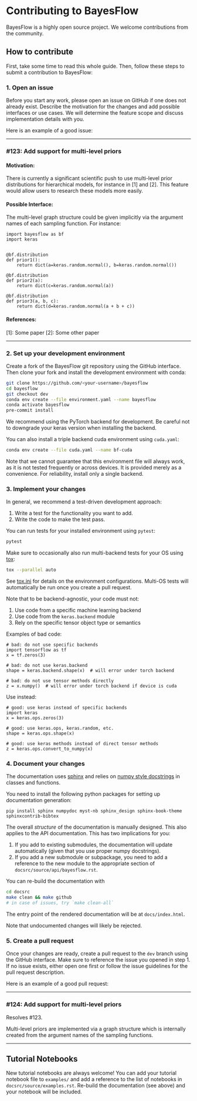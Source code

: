 # Contributing to BayesFlow

BayesFlow is a highly open source project. We welcome contributions from the community.

## How to contribute

First, take some time to read this whole guide.
Then, follow these steps to submit a contribution to BayesFlow:

### 1. Open an issue

Before you start any work, please open an issue on GitHub if one does not already exist. Describe the motivation for
the changes and add possible interfaces or use cases. We will determine the feature scope and discuss implementation
details with you.

Here is an example of a good issue:

------------------------------------------------------------------------------------------------------------------------

### #123: Add support for multi-level priors

#### Motivation:

There is currently a significant scientific push to use multi-level prior distributions for hierarchical models,
for instance in [1] and [2]. This feature would allow users to research these models more easily.

#### Possible Interface:

The multi-level graph structure could be given implicitly via the argument names of each sampling function.
For instance:

```python3
import bayesflow as bf
import keras


@bf.distribution
def prior1():
    return dict(a=keras.random.normal(), b=keras.random.normal())

@bf.distribution
def prior2(a):
    return dict(c=keras.random.normal(a))

@bf.distribution
def prior3(a, b, c):
    return dict(d=keras.random.normal(a + b + c))
```

#### References:

[1]: Some paper
[2]: Some other paper

------------------------------------------------------------------------------------------------------------------------

### 2. Set up your development environment

Create a fork of the BayesFlow git repository using the GitHub interface.
Then clone your fork and install the development environment with conda:

```bash
git clone https://github.com/<your-username>/bayesflow
cd bayesflow
git checkout dev
conda env create --file environment.yaml --name bayesflow
conda activate bayesflow
pre-commit install
```

We recommend using the PyTorch backend for development.
Be careful not to downgrade your keras version when installing the backend.

You can also install a triple backend cuda environment using `cuda.yaml`:

```bash
conda env create --file cuda.yaml --name bf-cuda
```

Note that we cannot guarantee that this environment file will always work,
as it is not tested frequently or across devices.
It is provided merely as a convenience. For reliability, install only a single backend.

### 3. Implement your changes

In general, we recommend a test-driven development approach:

1. Write a test for the functionality you want to add.
2. Write the code to make the test pass.

You can run tests for your installed environment using `pytest`:

```bash
pytest
```

Make sure to occasionally also run multi-backend tests for your OS using [tox](https://tox.readthedocs.io/en/latest/):

```bash
tox --parallel auto
```

See [tox.ini](tox.ini) for details on the environment configurations.
Multi-OS tests will automatically be run once you create a pull request.

Note that to be backend-agnostic, your code must not:
1. Use code from a specific machine learning backend
2. Use code from the `keras.backend` module
3. Rely on the specific tensor object type or semantics

Examples of bad code:
```py3
# bad: do not use specific backends
import tensorflow as tf
x = tf.zeros(3)

# bad: do not use keras.backend
shape = keras.backend.shape(x)  # will error under torch backend

# bad: do not use tensor methods directly
z = x.numpy()  # will error under torch backend if device is cuda
```

Use instead:
```py3
# good: use keras instead of specific backends
import keras
x = keras.ops.zeros(3)

# good: use keras.ops, keras.random, etc.
shape = keras.ops.shape(x)

# good: use keras methods instead of direct tensor methods
z = keras.ops.convert_to_numpy(x)
```

### 4. Document your changes

The documentation uses [sphinx](https://www.sphinx-doc.org/) and relies on [numpy style docstrings](https://numpydoc.readthedocs.io/en/latest/format.html) in classes and functions.

You need to install the following python packages for setting up documentation generation:

```
pip install sphinx numpydoc myst-nb sphinx_design sphinx-book-theme sphinxcontrib-bibtex
```

The overall *structure* of the documentation is manually designed. This also applies to the API documentation. This has two implications for you:

1. If you add to existing submodules, the documentation will update automatically (given that you use proper numpy docstrings).
2. If you add a new submodule or subpackage, you need to add a reference to the new module to the appropriate section
   of `docsrc/source/api/bayesflow.rst`.

You can re-build the documentation with

```bash
cd docsrc
make clean && make github
# in case of issues, try `make clean-all`
```

The entry point of the rendered documentation will be at `docs/index.html`.

Note that undocumented changes will likely be rejected.

### 5. Create a pull request

Once your changes are ready, create a pull request to the `dev` branch using the GitHub interface.
Make sure to reference the issue you opened in step 1. If no issue exists, either open one first or follow the
issue guidelines for the pull request description.

Here is an example of a good pull request:

------------------------------------------------------------------------------------------------------------------------

### #124: Add support for multi-level priors

Resolves #123.

Multi-level priors are implemented via a graph structure which is internally created from the
argument names of the sampling functions.

------------------------------------------------------------------------------------------------------------------------

## Tutorial Notebooks

New tutorial notebooks are always welcome! You can add your tutorial notebook file to `examples/` and add a reference
to the list of notebooks in `docsrc/source/examples.rst`.
Re-build the documentation (see above) and your notebook will be included.
